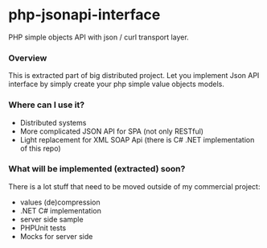 # php-jsonapi-interface
PHP simple objects API with json / curl transport layer.

### Overview
This is extracted part of big distributed project. 
Let you implement Json API interface by simply create your php simple value objects
models.

### Where can I use it?

- Distributed systems
- More complicated JSON API for SPA (not only RESTful)
- Light replacement for XML SOAP Api (there is C# .NET implementation of this repo)

### What will be implemented (extracted) soon?
There is a lot stuff that need to be moved outside of my commercial project:

- values (de)compression
- .NET C# implementation
- server side sample
- PHPUnit tests
- Mocks for server side